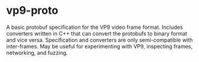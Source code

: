 # vp9-proto

A basic protobuf specification for the VP9 video frame format. Includes converters written in C++ that can convert the protobufs to binary format and vice versa. Specification and converters are only semi-compatible with inter-frames. May be useful for experimenting with VP9, inspecting frames, networking, and fuzzing. 